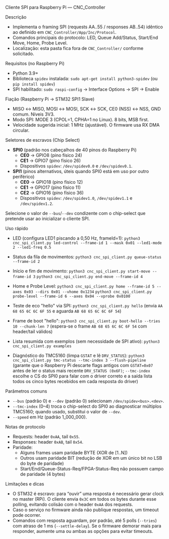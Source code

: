 Cliente SPI para Raspberry Pi — CNC_Controller

Descrição
- Implementa o framing SPI (requests AA..55 / responses AB..54) idêntico ao definido em `CNC_Controller/App/Inc/Protocol`.
- Comandos principais do protocolo: LED, Queue Add/Status, Start/End Move, Home, Probe Level.
- Localização: esta pasta fica fora de `CNC_Controller/` conforme solicitado.

Requisitos (no Raspberry Pi)
- Python 3.9+
- Biblioteca `spidev` instalada: `sudo apt-get install python3-spidev` (ou `pip install spidev`)
- SPI habilitado: `sudo raspi-config` → Interface Options → SPI → Enable

Fiação (Raspberry Pi → STM32 SPI1 Slave)
- MISO ↔ MISO, MOSI ↔ MOSI, SCK ↔ SCK, CE0 (NSS) ↔ NSS, GND comum. Níveis 3V3.
- Modo SPI: MODE 3 (CPOL=1, CPHA=1 no Linux). 8 bits, MSB first.
- Velocidade sugerida inicial: 1 MHz (ajustável). O firmware usa RX DMA circular.

Seletores de escravos (Chip Select)
- **SPI0** (padrão nos cabeçalhos de 40 pinos do Raspberry Pi)
  - **CE0** → GPIO8 (pino físico 24)
  - **CE1** → GPIO7 (pino físico 26)
  - Dispositivos `spidev`: `/dev/spidev0.0` e `/dev/spidev0.1`.
- **SPI1** (pinos alternativos, úteis quando SPI0 está em uso por outro periférico)
  - **CE0** → GPIO18 (pino físico 12)
  - **CE1** → GPIO17 (pino físico 11)
  - **CE2** → GPIO16 (pino físico 36)
  - Dispositivos `spidev`: `/dev/spidev1.0`, `/dev/spidev1.1` e `/dev/spidev1.2`.

Selecione o valor de `--bus`/`--dev` condizente com o chip-select que pretende usar ao inicializar o cliente SPI.

Uso rápido
- LED (configura LED1 piscando a 0,50 Hz, frameId=1):
  `python3 cnc_spi_client.py led-control --frame-id 1 --mask 0x01 --led1-mode 2 --led1-freq 0.5`

- Status da fila de movimentos:
  `python3 cnc_spi_client.py queue-status --frame-id 2`

- Início e fim de movimento:
  `python3 cnc_spi_client.py start-move --frame-id 3`
  `python3 cnc_spi_client.py end-move --frame-id 4`

- Home e Probe Level:
  `python3 cnc_spi_client.py home --frame-id 5 --axes 0x03 --dirs 0x01 --vhome 0x1234`
  `python3 cnc_spi_client.py probe-level --frame-id 6 --axes 0x04 --vprobe 0x0100`

- Teste de eco "hello" via SPI:
  `python3 cnc_spi_client.py hello`
  (envia `AA 68 65 6C 6C 6F 55` e aguarda `AB 68 65 6C 6C 6F 54`)

- Frame de boot "hello":
  `python3 cnc_spi_client.py boot-hello --tries 10 --chunk-len 7`
  (espera-se o frame `AB 68 65 6C 6C 6F 54` com header/tail válidos)

- Lista resumida com exemplos (sem necessidade de SPI ativo):
  `python3 cnc_spi_client.py examples`

- Diagnóstico do TMC5160 (limpa `GSTAT` e lê `DRV_STATUS`):
  `python3 cnc_spi_client.py tmc-status --tmc-index 3 --flush-pipeline`
  (garante que o Raspberry Pi descarte flags antigos com `GSTAT=0x07` antes de
  ler o status mais recente `DRV_STATUS (0x6F)`; `--tmc-index` escolhe o CS do
  SPI0 para falar com o driver correto e a saída lista todos os cinco bytes
  recebidos em cada resposta do driver)

Parâmetros comuns
- `--bus` (padrão 0) e `--dev` (padrão 0) selecionam `/dev/spidev<bus>.<dev>`.
- `--tmc-index` (0–4) troca o chip-select do SPI0 ao diagnosticar múltiplos
  TMC5160; quando usado, substitui o valor de `--dev`.
- `--speed` em Hz (padrão 1_000_000).

Notas de protocolo
- Requests: header `0xAA`, tail `0x55`.
- Responses: header `0xAB`, tail `0x54`.
- Paridade:
  - Alguns frames usam paridade BYTE (XOR de [1..N])
  - Outros usam paridade BIT (redução de XOR em um único bit no LSB do byte de paridade)
  - Start/End/Queue-Status-Req/FPGA-Status-Req não possuem campo de paridade (4 bytes)

Limitações e dicas
- O STM32 é escravo: para “ouvir” uma resposta é necessário gerar clock no master (RPi). O cliente envia `0x3C` em todos os bytes durante esse polling, evitando colisão com o header `0xAA` dos requests.
- Caso o serviço no firmware ainda não publique respostas, um timeout pode ocorrer.
- Comandos com resposta aguardam, por padrão, até 5 polls (`--tries`) com
  atraso de 1 ms (`--settle-delay`). Se o firmware demorar mais para responder,
  aumente uma ou ambas as opções para evitar timeouts.

